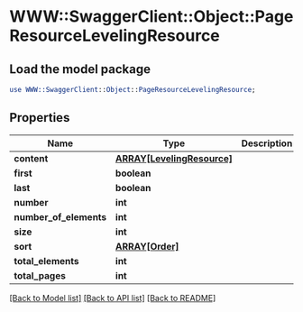 # WWW::SwaggerClient::Object::PageResourceLevelingResource

## Load the model package
```perl
use WWW::SwaggerClient::Object::PageResourceLevelingResource;
```

## Properties
Name | Type | Description | Notes
------------ | ------------- | ------------- | -------------
**content** | [**ARRAY[LevelingResource]**](LevelingResource.md) |  | [optional] 
**first** | **boolean** |  | [optional] 
**last** | **boolean** |  | [optional] 
**number** | **int** |  | [optional] 
**number_of_elements** | **int** |  | [optional] 
**size** | **int** |  | [optional] 
**sort** | [**ARRAY[Order]**](Order.md) |  | [optional] 
**total_elements** | **int** |  | [optional] 
**total_pages** | **int** |  | [optional] 

[[Back to Model list]](../README.md#documentation-for-models) [[Back to API list]](../README.md#documentation-for-api-endpoints) [[Back to README]](../README.md)


